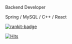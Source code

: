 Backend Developer

Spring / MySQL / C++ / React

[![rankit-badge](https://badge.rankit.run/badge?name=깃허브아이디)](https://www.rankit.run)


[![Hits](https://hits.seeyoufarm.com/api/count/incr/badge.svg?url=https%3A%2F%2Fgithub.com%2Fch1hyun&count_bg=%232D0342&title_bg=%23000C34&icon=&icon_color=%232AF6AC&title=hits&edge_flat=false)](https://hits.seeyoufarm.com)
